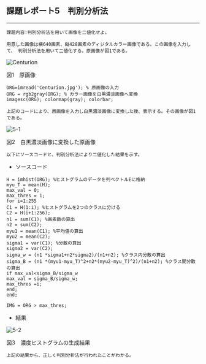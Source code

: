 ## 課題レポート5　判別分析法
---
`
課題内容:判別分析法を用いて画像を二値化せよ。
`

`
用意した画像は横640画素、縦428画素のディジタルカラー画像である。この画像を入力して、
判別分析法を用いて二値化する。原画像が図1である。
`

![Centurion](./images/Centurion.jpg)

図1　原画像

`
ORG=imread('Centurion.jpg'); % 原画像の入力
`  
`
ORG = rgb2gray(ORG); % カラー画像を白黒濃淡画像へ変換
`  
`
imagesc(ORG); colormap(gray); colorbar;
`

`
上記のコードにより、原画像を入力し白黒濃淡画像に変換した後、表示する。その画像が図1である。
`

![5-1](./images/5-1.jpg)

図2　白黒濃淡画像に変換した原画像

`
以下にソースコードと、判別分析法により二値化した結果を示す。
`

- ソースコード

`
H = imhist(ORG); %ヒストグラムのデータを列ベクトルEに格納
`  
`
myu_T = mean(H);
`  
`
max_val = 0;
`  
`
max_thres = 1;
`  
`
for i=1:255
`  
`
C1 = H(1:i); %ヒストグラムを2つのクラスに分ける
`  
`
C2 = H(i+1:256);
`  
`
n1 = sum(C1); %画素数の算出
`  
`
n2 = sum(C2);
`  
`
myu1 = mean(C1); %平均値の算出
`  
`
myu2 = mean(C2);
`  
`
sigma1 = var(C1); %分散の算出
`  
`
sigma2 = var(C2);
`  
`
sigma_w = (n1 *sigma1+n2*sigma2)/(n1+n2); %クラス内分散の算出
`  
`
sigma_B = (n1 *(myu1-myu_T)^2+n2*(myu2-myu_T)^2)/(n1+n2); %クラス間分散の算出
`  
`
if max_val<sigma_B/sigma_w
`  
`
max_val = sigma_B/sigma_w;
`  
`
max_thres =i;
`  
`
end;
`  
`
end;
`

`
IMG = ORG > max_thres;
`
- 結果

![5-2](./images/5-2.jpg)

図3　濃度ヒストグラムの生成結果

`
上記の結果から、正しく判別分析法が行われたことがわかる。
`